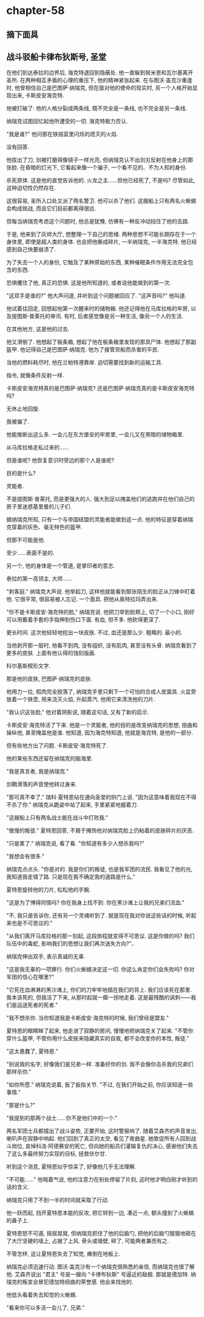 # chapter-58

## 摘下面具

## 战斗驳船卡律布狄斯号, 圣堂

在他们到达泰拉的边界后, 海克特退回到隐蔽处. 他一直躲到努米恩和瓦尔基离开圣所. 在两种相互矛盾的心理的重压下, 他的精神紧张起来. 在与图沃·盖克沙重逢时, 他曾相信自己是巴图萨·纳瑞克, 但在面对他的使命的现实时, 另一个人格开始显现出来, 卡斯皮安海克特.

他被打破了: 他的人格分裂成两条线, 既不完全是一条线, 也不完全是另一条线.

纳瑞克试图回忆起他所遭受的一切. 海克特极力否认.

"我是谁?" 他问那在铁摇篮里闪烁的熄灭的火焰.

没有回答.

他拔出了刀, 剑被打磨得像镜子一样光亮, 但纳瑞克认不出剑刃反射在他身上的那张脸. 在昏暗的灯光下, 它看起来像一个骗子, 一个看不见的、不为人知的身份.

杀死原体. 这是他的直觉告诉他的. 火龙之主……但他已经死了, 不是吗? 尽管如此, 这种迫切性仍然存在.

这很容易, 圣所入口处又派了两名警卫. 他可以杀了他们. 这艘船上只有两名火蜥蜴会构成挑战, 而且它们目前都离得很远.

但每当纳瑞克考虑这个问题时, 他总是犹豫, 仿佛有一种反冲动挡住了他的去路.

于是, 他来到了灰烬大厅, 想整理一下自己的思绪. 两种思想不可能长期存在于一个身体里, 即使是超人类的身体. 也会把他撕成碎片, 一半纳瑞克, 一半海克特. 他已经感到自己快要崩溃了.

为了失去一个人的身份, 它触及了某种原始的东西, 某种催眠条件作用无法完全包含的东西.

恐惧攫住了他, 真正的恐惧. 这是他所知道的, 或者说他能做到的第一次.

"这双手是谁的?" 他大声问道, 并听到这个问题被回应了. "这声音吗?" 他叫道.

他试着往回走, 回想起他第一次醒来时的储物箱. 他还记得他在马库拉格的牢房, 以及提图斯·普莱托的审讯. 有时, 后者感觉像是另一种生活, 像另一个人的生活.

在其他地方, 这是他的过去.

他又滑倒了. 他想起了板条箱, 想起了他在板条箱里发现的那具尸体. 他想起了那副盔甲. 他记得自己是巴图萨·纳瑞克. 他为了接管货船而杀害的平民.

当他的燃料耗尽时, 他在兰帕特港靠岸. 迫切需要找到新的运输工具.

指令, 就像条件反射一样.

卡斯皮安海克特真的是巴图萨·纳瑞克? 还是巴图萨·纳瑞克真的是卡斯皮安海克特吗?

无休止地回旋.

我被骗了.

他能推断出这么多. 一会儿在东方堡垒的牢房里, 一会儿又在黑暗的储物箱里.

从马库拉格走私过来的……

但是谁呢? 他恢复意识时旁边的那个人是谁呢?

目的是什么?

灵能者.

不是提图斯·普莱托, 而是更强大的人. 强大到足以掩盖他们的逃跑并在他们自己的房子里迷惑基里曼的儿子们.

据纳瑞克所知, 只有一个与帝国结盟的灵能者能做到这一点. 他的特征是穿着纳瑞克穿着的灰色、毫无特色的盔甲.

但那不可能是他.

至少……表面不是的.

另一个, 他的身体是一个管道, 是掌印者的意志.

泰拉的第一高领主, 大师……

"刺客庭." 纳瑞克大声说. 他举起刀, 这样他就能看到那张陌生的脸正从刀锋中盯着他. 它很平常, 很容易被人忘记. 一个面具. 把他从奥特拉玛弄出来.

"你不是卡斯皮安·海克特的脸," 纳瑞克说. 他把刀举到脸颊上, 切了一个小口, 刚好可以用戴着手套的手指伸到伤口下面. 有血, 但不多. 他砍得更深了.

更长时间. 这次他轻轻地挖出一块皮肤. 不过, 血还是那么少. 粗略的. 最小的.

当他剥开那一层时, 他看不到肉, 没有组织, 没有肌肉, 甚至没有头骨. 纳瑞克看到了更多的皮肤. 上面有他认得的蚀刻版画.

科尔基斯楔形文字.

那是他的皮肤, 巴图萨·纳瑞克的皮肤.

他用力一拉, 假肉完全脱落了, 纳瑞克手里只剩下一个可怕的合成人皮面具. 火盆旁放着一个铁壶, 用来浇灭火焰, 升起蒸汽. 他用它来清洗他的刀片.

"我认识这张脸," 他对着阴影说, 随着这句话, 又有了新的启示.

卡斯皮安·海克特活了下来. 他是一个灵能者, 他的目的是改变纳瑞克的思想, 扭曲和操纵他, 甚至掩盖他是谁. 他知道, 因为海克特知道, 他就是海克特, 是他的一部分.

但有些地方出了问题. 卡斯皮安·海克特死了.

他的某些东西还留在纳瑞克的脑海里.

"我是真言者, 我是纳瑞克."

剑鞘滑落的声音使他转过身来.

"那可真不幸了," 瑞科·夏特恩站在通向圣堂的拱门上说. "因为这意味着我现在不得不杀了你." 纳瑞克从跪姿中站了起来, 手里紧紧地握着刀.

"这艘船上只有两名战士能在战斗中打败我."

"傲慢的叛徒." 夏特恩回答, 不屑于掩饰他对纳瑞克脸上仍粘着的皮肤碎片的厌恶.

"只是累了." 纳瑞克说, 看了看. "你知道有多少人想杀我吗?"

"我想会有很多."

纳瑞克点点头. "你是对的. 我是你们的叛徒, 也是我军团的流民. 我看见了他的光, 我知道我走错了路. 只是现在我不确定我的道路是什么."

夏特恩旋转他的刀片, 松松他的手腕.

"这是为了博得同情吗?  你在我身上找不到. 你在黑沙滩上让我的兄弟们流血."

"不, 我只是告诉你, 还有另一个灵魂听到了. 就是现在我对你说这些话的时候, 听起来也是不可思议的."

"从我们离开马库拉格的那一刻起, 这段旅程就变得不可思议. 这是你做的吗? 我们队伍中的毒蛇, 影响我们的思想让我们再次迷失方向?"、

纳瑞克伸出双手, 表示真诚的无辜.

"这是我无辜的一项罪行. 你们火蜥蜴决定这一切. 你这么肯定你们会失败吗? 你对军团的信心在哪里?"

"它死在血淋淋的黑沙滩上, 你们的刀牢牢地插在我们的背上. 我们应该死在那里. 我本该死的, 但我活了下来, 从那时起就一瘸一拐地走着. 这是最残酷的讽刺——我们是运送死者的死者."

"我不想杀你. 当你知道我是卡斯皮安·海克特的时候, 我们曾经是盟友."

夏特恩的眼睛眯了起来, 他走进了寂静的房间, 慢慢地把纳瑞克关了起来. "不管你穿什么盔甲, 不管你用什么皮肤来隐藏真实的自我, 都不会改变你的本性, 叛徒."

"这太愚蠢了, 夏特恩."

"别说我的名字, 好像我们是兄弟一样. 准备好你的剑. 我不会像你击杀我的兄弟们那样杀你."

"如你所愿." 纳瑞克说着, 扳了扳指关节. "不过, 在我们开始之前, 你应该知道一些事情."

"那是什么?"

"我提到的那两个战士……你不是他们中的一个."

两名军团士兵都摆出了战斗姿势, 正要开始, 这时警报响了. 随着艾森齐的声音发出, 喇叭声在寂静中响起. 他们回到了真正的太空, 看见了夜曲星. 她敦促所有人回到战斗岗位, 哀悼科洛·阿德赛安的死亡, 但向她的船员们灌输复仇的决心, 感谢他们失去了这么多最终努力实现的目标, 拯救伏尔甘.

听到这个消息, 夏特恩似乎惊呆了, 好像他几乎无法理解.

"不可能……" 他喘着气说, 他的注意力在别处停留了片刻, 这时他才明白刚才听到的话的含义.

纳瑞克只用了不到一半的时间就采取了行动.

他一跃而起, 挡开夏特恩本能的反攻, 把它转到一边, 凑近一点, 额头撞到了火蜥蜴的鼻子上.

夏特恩怒不可遏, 摇摇晃晃, 但纳瑞克抓住了他的后脑勺, 把他的后脑勺狠狠地砸在了大厅坚硬的墙上, 占据了上风. 骨头或墙壁, 碎了, 可能两者兼而有之.

不管怎样, 这让夏特恩失去了知觉, 瘫倒在地板上.

纳瑞克必须迅速行动. 图沃·盖克沙有一个纳瑞克很熟悉的亲信, 而纳瑞克也很了解他. 艾森齐说出 "君主" 号是一艘向 "卡律布狄斯" 号逼近的敌舰. 那就是德加特. 纳瑞克的叛变会冒犯德加特扭曲的荣誉感. 他会来找他的.

他低头看着失去知觉的火蜥蜴.

"看来你可以多活一会儿了, 兄弟."
